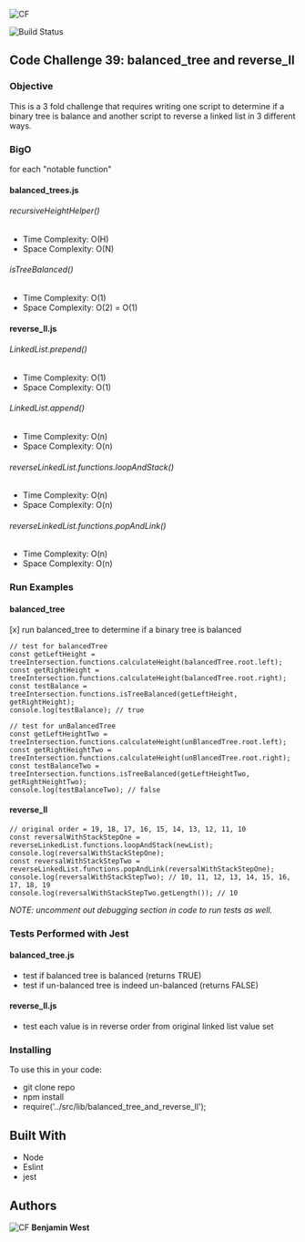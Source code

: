 ![CF](./src/lib/assests/reverse_ll.jpg) 

![Build Status](https://travis-ci.com/bgwest/coding-challenges.svg?branch=balanced_tree_and_reverse_ll)

## Code Challenge 39: balanced_tree and reverse_ll

### Objective
This is a 3 fold challenge that requires writing one script to determine if a binary tree is balance and another script to reverse a linked list in 3 different ways.

### BigO 
for each "notable function"

#### balanced_trees.js

###### recursiveHeightHelper()

- Time Complexity: O(H)
- Space Complexity: O(N)

###### isTreeBalanced()

- Time Complexity: O(1)
- Space Complexity: O(2) = O(1)

#### reverse_ll.js

###### LinkedList.prepend()

- Time Complexity: O(1)
- Space Complexity: O(1)

###### LinkedList.append()

- Time Complexity: O(n)
- Space Complexity: O(n)

###### reverseLinkedList.functions.loopAndStack()

- Time Complexity: O(n)
- Space Complexity: O(n)

###### reverseLinkedList.functions.popAndLink()

- Time Complexity: O(n)
- Space Complexity: O(n)

### Run Examples

#### balanced_tree

[x] run balanced_tree to determine if a binary tree is balanced
```
// test for balancedTree
const getLeftHeight = treeIntersection.functions.calculateHeight(balancedTree.root.left);
const getRightHeight = treeIntersection.functions.calculateHeight(balancedTree.root.right);
const testBalance = treeIntersection.functions.isTreeBalanced(getLeftHeight, getRightHeight);
console.log(testBalance); // true

// test for unBalancedTree
const getLeftHeightTwo = treeIntersection.functions.calculateHeight(unBlancedTree.root.left);
const getRightHeightTwo = treeIntersection.functions.calculateHeight(unBlancedTree.root.right);
const testBalanceTwo = treeIntersection.functions.isTreeBalanced(getLeftHeightTwo, getRightHeightTwo);
console.log(testBalanceTwo); // false
```

#### reverse_ll

```
// original order = 19, 18, 17, 16, 15, 14, 13, 12, 11, 10
const reversalWithStackStepOne = reverseLinkedList.functions.loopAndStack(newList);
console.log(reversalWithStackStepOne);
const reversalWithStackStepTwo = reverseLinkedList.functions.popAndLink(reversalWithStackStepOne);
console.log(reversalWithStackStepTwo); // 10, 11, 12, 13, 14, 15, 16, 17, 18, 19
console.log(reversalWithStackStepTwo.getLength()); // 10
```

*NOTE: uncomment out debugging section in code to run tests as well.*

### Tests Performed with Jest

#### balanced_tree.js
- test if balanced tree is balanced (returns TRUE)
- test if un-balanced tree is indeed un-balanced (returns FALSE)

#### reverse_ll.js
- test each value is in reverse order from original linked list value set

### Installing

To use this in your code:

- git clone repo 
- npm install 
- require('../src/lib/balanced_tree_and_reverse_ll');

## Built With

* Node
* Eslint
* jest

## Authors

![CF](http://i.imgur.com/7v5ASc8.png) **Benjamin West** 
